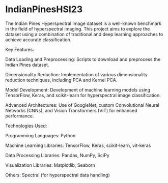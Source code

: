 # IndianPinesHSI23
The Indian Pines Hyperspectral Image dataset is a well-known benchmark in the field of hyperspectral imaging. This project aims to explore the dataset using a combination of traditional and deep learning approaches to achieve accurate classification.

Key Features:

Data Loading and Preprocessing: Scripts to download and preprocess the Indian Pines dataset.

Dimensionality Reduction: Implementation of various dimensionality reduction techniques, including PCA and Kernel PCA.

Model Development: Development of machine learning models using TensorFlow, Keras, and scikit-learn for hyperspectral image classification.

Advanced Architectures: Use of GoogleNet, custom Convolutional Neural Networks (CNNs), and Vision Transformers (ViT) for enhanced performance.

Technologies Used:

Programming Languages: Python

Machine Learning Libraries: TensorFlow, Keras, scikit-learn, vit-keras

Data Processing Libraries: Pandas, NumPy, SciPy

Visualization Libraries: Matplotlib, Seaborn

Others: Spectral (for hyperspectral data handling)
